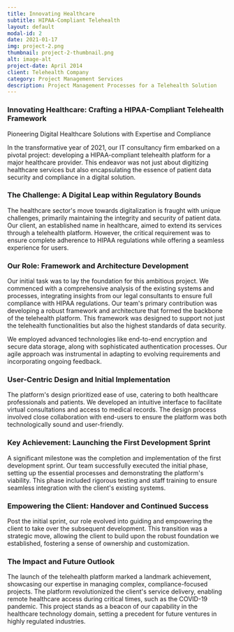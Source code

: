 ```yaml
---
title: Innovating Healthcare
subtitle: HIPAA-Compliant Telehealth
layout: default
modal-id: 2
date: 2021-01-17
img: project-2.png
thumbnail: project-2-thumbnail.png
alt: image-alt
project-date: April 2014
client: Telehealth Company
category: Project Management Services
description: Project Management Processes for a Telehealth Solution
---
```


### Innovating Healthcare: Crafting a HIPAA-Compliant Telehealth Framework

Pioneering Digital Healthcare Solutions with Expertise and Compliance

In the transformative year of 2021, our IT consultancy firm embarked on a pivotal project: developing a HIPAA-compliant telehealth platform for a major healthcare provider. This endeavor was not just about digitizing healthcare services but also encapsulating the essence of patient data security and compliance in a digital solution.

### The Challenge: A Digital Leap within Regulatory Bounds

The healthcare sector's move towards digitalization is fraught with unique challenges, primarily maintaining the integrity and security of patient data. Our client, an established name in healthcare, aimed to extend its services through a telehealth platform. However, the critical requirement was to ensure complete adherence to HIPAA regulations while offering a seamless experience for users.

### Our Role: Framework and Architecture Development

Our initial task was to lay the foundation for this ambitious project. We commenced with a comprehensive analysis of the existing systems and processes, integrating insights from our legal consultants to ensure full compliance with HIPAA regulations. Our team's primary contribution was developing a robust framework and architecture that formed the backbone of the telehealth platform. This framework was designed to support not just the telehealth functionalities but also the highest standards of data security.

We employed advanced technologies like end-to-end encryption and secure data storage, along with sophisticated authentication processes. Our agile approach was instrumental in adapting to evolving requirements and incorporating ongoing feedback.

### User-Centric Design and Initial Implementation

The platform's design prioritized ease of use, catering to both healthcare professionals and patients. We developed an intuitive interface to facilitate virtual consultations and access to medical records. The design process involved close collaboration with end-users to ensure the platform was both technologically sound and user-friendly.

### Key Achievement: Launching the First Development Sprint

A significant milestone was the completion and implementation of the first development sprint. Our team successfully executed the initial phase, setting up the essential processes and demonstrating the platform's viability. This phase included rigorous testing and staff training to ensure seamless integration with the client's existing systems.

### Empowering the Client: Handover and Continued Success

Post the initial sprint, our role evolved into guiding and empowering the client to take over the subsequent development. This transition was a strategic move, allowing the client to build upon the robust foundation we established, fostering a sense of ownership and customization.

### The Impact and Future Outlook

The launch of the telehealth platform marked a landmark achievement, showcasing our expertise in managing complex, compliance-focused projects. The platform revolutionized the client's service delivery, enabling remote healthcare access during critical times, such as the COVID-19 pandemic. This project stands as a beacon of our capability in the healthcare technology domain, setting a precedent for future ventures in highly regulated industries.
